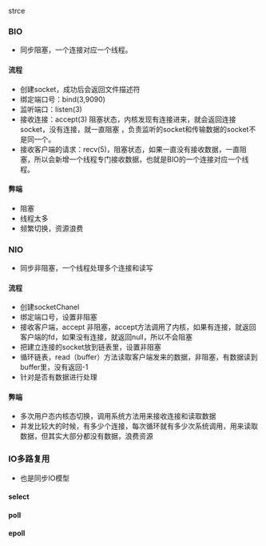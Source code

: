 strce
### BIO
- 同步阻塞，一个连接对应一个线程。

#### 流程
- 创建socket，成功后会返回文件描述符
- 绑定端口号：bind(3,9090)
- 监听端口：listen(3)
- 接收连接：accept(3) 阻塞状态，内核发现有连接进来，就会返回连接socket，没有连接，就一直阻塞 ，负责监听的socket和传输数据的socket不是同一个。
- 接收客户端的请求：recv(5)，阻塞状态，如果一直没有接收数据，一直阻塞，所以会新增一个线程专门接收数据，也就是BIO的一个连接对应一个线程。

#### 弊端
- 阻塞
- 线程太多
- 频繁切换，资源浪费

### NIO
- 同步非阻塞，一个线程处理多个连接和读写

#### 流程
- 创建socketChanel
- 绑定端口号，设置非阻塞
- 接收客户端，accept 非阻塞，accept方法调用了内核，如果有连接，就返回客户端的fd，如果没有连接，就返回null，所以不会阻塞
- 把建立连接的socket放到链表里，设置非阻塞
- 循环链表，read（buffer）方法读取客户端发来的数据，非阻塞，有数据读到buffer里，没有返回-1
- 针对是否有数据进行处理

#### 弊端
- 多次用户态内核态切换，调用系统方法用来接收连接和读取数据
- 并发比较大的时候，有多少个连接，每次循环就有多少次系统调用，用来读取数据，但其实大部分都没有数据，浪费资源

### IO多路复用
- 也是同步IO模型
#### select

#### poll

#### epoll

